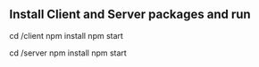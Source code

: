 ## Install Client and Server packages and run

cd /client 
npm install
npm start

cd /server 
npm install
npm start